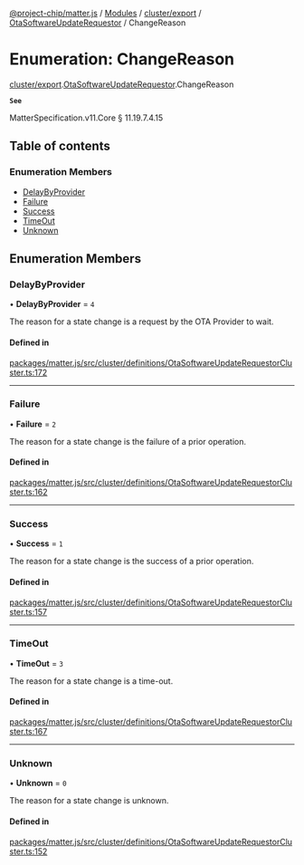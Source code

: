 [@project-chip/matter.js](../README.md) / [Modules](../modules.md) / [cluster/export](../modules/cluster_export.md) / [OtaSoftwareUpdateRequestor](../modules/cluster_export.OtaSoftwareUpdateRequestor.md) / ChangeReason

# Enumeration: ChangeReason

[cluster/export](../modules/cluster_export.md).[OtaSoftwareUpdateRequestor](../modules/cluster_export.OtaSoftwareUpdateRequestor.md).ChangeReason

**`See`**

MatterSpecification.v11.Core § 11.19.7.4.15

## Table of contents

### Enumeration Members

- [DelayByProvider](cluster_export.OtaSoftwareUpdateRequestor.ChangeReason.md#delaybyprovider)
- [Failure](cluster_export.OtaSoftwareUpdateRequestor.ChangeReason.md#failure)
- [Success](cluster_export.OtaSoftwareUpdateRequestor.ChangeReason.md#success)
- [TimeOut](cluster_export.OtaSoftwareUpdateRequestor.ChangeReason.md#timeout)
- [Unknown](cluster_export.OtaSoftwareUpdateRequestor.ChangeReason.md#unknown)

## Enumeration Members

### DelayByProvider

• **DelayByProvider** = ``4``

The reason for a state change is a request by the OTA Provider to wait.

#### Defined in

[packages/matter.js/src/cluster/definitions/OtaSoftwareUpdateRequestorCluster.ts:172](https://github.com/project-chip/matter.js/blob/5f71eedebdb9fa54338bde320c311bb359b7455d/packages/matter.js/src/cluster/definitions/OtaSoftwareUpdateRequestorCluster.ts#L172)

___

### Failure

• **Failure** = ``2``

The reason for a state change is the failure of a prior operation.

#### Defined in

[packages/matter.js/src/cluster/definitions/OtaSoftwareUpdateRequestorCluster.ts:162](https://github.com/project-chip/matter.js/blob/5f71eedebdb9fa54338bde320c311bb359b7455d/packages/matter.js/src/cluster/definitions/OtaSoftwareUpdateRequestorCluster.ts#L162)

___

### Success

• **Success** = ``1``

The reason for a state change is the success of a prior operation.

#### Defined in

[packages/matter.js/src/cluster/definitions/OtaSoftwareUpdateRequestorCluster.ts:157](https://github.com/project-chip/matter.js/blob/5f71eedebdb9fa54338bde320c311bb359b7455d/packages/matter.js/src/cluster/definitions/OtaSoftwareUpdateRequestorCluster.ts#L157)

___

### TimeOut

• **TimeOut** = ``3``

The reason for a state change is a time-out.

#### Defined in

[packages/matter.js/src/cluster/definitions/OtaSoftwareUpdateRequestorCluster.ts:167](https://github.com/project-chip/matter.js/blob/5f71eedebdb9fa54338bde320c311bb359b7455d/packages/matter.js/src/cluster/definitions/OtaSoftwareUpdateRequestorCluster.ts#L167)

___

### Unknown

• **Unknown** = ``0``

The reason for a state change is unknown.

#### Defined in

[packages/matter.js/src/cluster/definitions/OtaSoftwareUpdateRequestorCluster.ts:152](https://github.com/project-chip/matter.js/blob/5f71eedebdb9fa54338bde320c311bb359b7455d/packages/matter.js/src/cluster/definitions/OtaSoftwareUpdateRequestorCluster.ts#L152)

